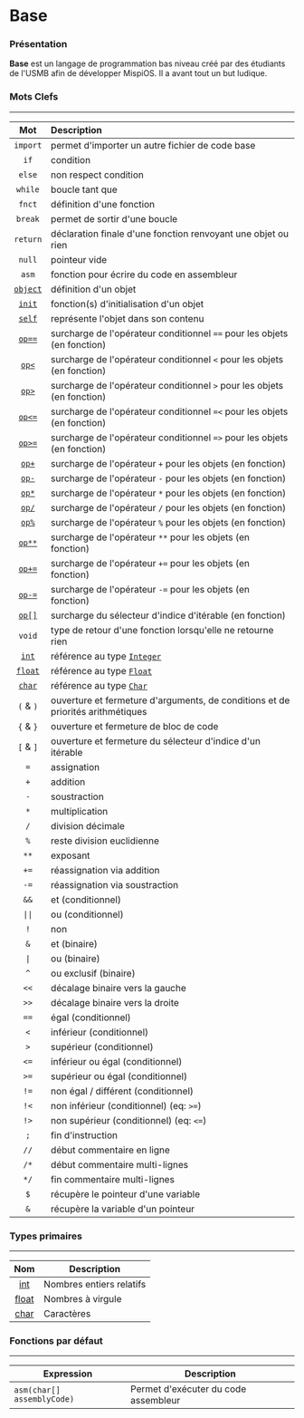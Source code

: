 # Base

### Présentation

**Base** est un langage de programmation bas niveau créé par des étudiants de l'USMB afin de développer MispiOS. Il a avant tout un but ludique.

### Mots Clefs
---

|              Mot              | Description                                                                     |
|:-----------------------------:|:--------------------------------------------------------------------------------|
|           `import`            | permet d'importer un autre fichier de code base                                 |
|             `if`              | condition                                                                       |
|            `else`             | non respect condition                                                           |
|            `while`            | boucle tant que                                                                 |
|            `fnct`             | définition d'une fonction                                                       |
|            `break`            | permet de sortir d'une boucle                                                   |
|           `return`            | déclaration finale d'une fonction renvoyant une objet ou rien                   |
|            `null`             | pointeur vide                                                                   |
|             `asm`             | fonction pour écrire du code en assembleur                                      |
|     [`object`](Object.md)     | définition d'un objet                                                           |
|   [`init`](Object.md#init)    | fonction(s) d'initialisation d'un objet                                         |
|   [`self`](Object.md#self)    | représente l'objet dans son contenu                                             |
| [`op==`](Object.md#operators) | surcharge de l'opérateur conditionnel `==` pour les objets (en fonction)        |
| [`op<`](Object.md#operators)  | surcharge de l'opérateur conditionnel `<` pour les objets (en fonction)         |
| [`op>`](Object.md#operators)  | surcharge de l'opérateur conditionnel `>` pour les objets (en fonction)         |
| [`op<=`](Object.md#operators) | surcharge de l'opérateur conditionnel `=<` pour les objets (en fonction)        |
| [`op>=`](Object.md#operators) | surcharge de l'opérateur conditionnel `=>` pour les objets (en fonction)        |
| [`op+`](Object.md#operators)  | surcharge de l'opérateur `+` pour les objets (en fonction)                      |
| [`op-`](Object.md#operators)  | surcharge de l'opérateur `-` pour les objets (en fonction)                      |
| [`op*`](Object.md#operators)  | surcharge de l'opérateur `*` pour les objets (en fonction)                      |
| [`op/`](Object.md#operators)  | surcharge de l'opérateur `/` pour les objets (en fonction)                      |
| [`op%`](Object.md#operators)  | surcharge de l'opérateur `%` pour les objets (en fonction)                      |
| [`op**`](Object.md#operators) | surcharge de l'opérateur `**` pour les objets (en fonction)                     |
| [`op+=`](Object.md#operators) | surcharge de l'opérateur `+=` pour les objets (en fonction)                     |
| [`op-=`](Object.md#operators) | surcharge de l'opérateur `-=` pour les objets (en fonction)                     |
| [`op[]`](Object.md#operators) | surcharge du sélecteur d'indice d'itérable (en fonction)                        |
|            `void`             | type de retour d'une fonction lorsqu'elle ne retourne rien                      |
|      [`int`](Integer.md)      | référence au type [`Integer`](Integer.md)                                       |
|      [`float`](Float.md)      | référence au type [`Float`](Float.md)                                           |
|       [`char`](Char.md)       | référence au type [`Char`](Char.md)                                             |
|           `(` & `)`           | ouverture et fermeture d'arguments, de conditions et de priorités arithmétiques |
|           `{` & `}`           | ouverture et fermeture de bloc de code                                          |
|           `[` & `]`           | ouverture et fermeture du sélecteur d'indice d'un itérable                      |
|              `=`              | assignation                                                                     |
|              `+`              | addition                                                                        |
|              `-`              | soustraction                                                                    |
|              `*`              | multiplication                                                                  |
|              `/`              | division décimale                                                               |
|              `%`              | reste division euclidienne                                                      |
|             `**`              | exposant                                                                        |
|             `+=`              | réassignation via addition                                                      |
|             `-=`              | réassignation via soustraction                                                  |
|             `&&`              | et (conditionnel)                                                               |
|   <code>&#124;&#124;</code>   | ou (conditionnel)                                                               |
|              `!`              | non                                                                             |
|              `&`              | et (binaire)                                                                    |
|      <code>&#124;</code>      | ou (binaire)                                                                    |
|              `^`              | ou exclusif (binaire)                                                           |
|             `<<`              | décalage binaire vers la gauche                                                 |
|             `>>`              | décalage binaire vers la droite                                                 |
|             `==`              | égal (conditionnel)                                                             |
|              `<`              | inférieur (conditionnel)                                                        |
|              `>`              | supérieur (conditionnel)                                                        |
|             `<=`              | inférieur ou égal (conditionnel)                                                |
|             `>=`              | supérieur ou égal (conditionnel)                                                |
|             `!=`              | non égal / différent (conditionnel)                                             |
|             `!<`              | non inférieur (conditionnel) (eq: `>=`)                                         |
|             `!>`              | non supérieur (conditionnel) (eq: `<=`)                                         |
|              `;`              | fin d'instruction                                                               |
|             `//`              | début commentaire en ligne                                                      |
|             `/*`              | début commentaire multi-lignes                                                  |
|             `*/`              | fin commentaire multi-lignes                                                    |
|              `$`              | récupère le pointeur d'une variable                                             |
|              `&`              | récupère la variable d'un pointeur                                              |

### Types primaires
---

|        Nom        | Description              |
|:-----------------:|--------------------------|
| [int](Integer.md) | Nombres entiers relatifs |
| [float](Float.md) | Nombres à virgule        |
|  [char](Char.md)  | Caractères               |

### Fonctions par défaut
---

| Expression                 | Description                          |
|----------------------------|--------------------------------------|
| `asm(char[] assemblyCode)` | Permet d'exécuter du code assembleur |
